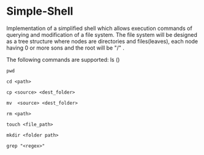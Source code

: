 # Simple-Shell

Implementation of a simplified shell which allows execution commands of querying and modification of a file system.
The file system will be designed as a tree structure where nodes are directories and files(leaves), each node having 0 or more sons and the root will be "/" .

The following commands are supported:
    ls (<path>)
    
    pwd
    
    cd <path>
    
    cp <source> <dest_folder>
    
    mv  <source> <dest_folder>
    
    rm <path>
    
    touch <file_path>
    
    mkdir <folder path>
    
    grep "<regex>"
